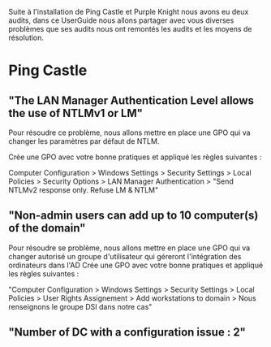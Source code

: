 Suite à l'installation de Ping Castle et Purple Knight nous avons eu deux audits, dans ce UserGuide nous allons partager avec vous diverses problèmes que ses audits nous ont remontés les audits et les moyens de résolution.

# Ping Castle
## "The LAN Manager Authentication Level allows the use of NTLMv1 or LM"

Pour résoudre ce problème, nous allons mettre en place une GPO qui va changer les paramètres par défaut de NTLM. 

Crée une GPO avec votre bonne pratiques et appliqué les règles suivantes : 

Computer Configuration > Windows Settings > Security Settings > Local Policies > Security Options > LAN Manager Authentication > "Send NTLMv2 response only. Refuse LM & NTLM"

## "Non-admin users can add up to 10 computer(s) of the domain"

Pour résoudre se problème, nous allons mettre en place une GPO qui va changer autorisé un groupe d'utilisateur qui géreront l'intégration des ordinateurs dans l'AD
Crée une GPO avec votre bonne pratiques et appliqué les règles suivantes : 

"Computer Configuration > Windows Settings > Security Settings > Local Policies > User Rights Assignement  > Add workstations to domain > Nous renseignons le groupe DSI dans notre cas" 

## "Number of DC with a configuration issue : 2"

